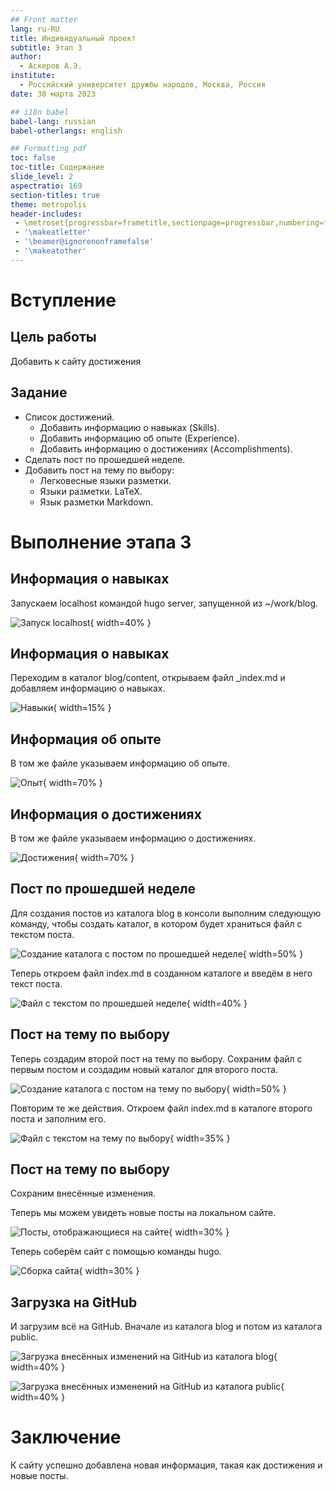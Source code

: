 ```yaml
---
## Front matter
lang: ru-RU
title: Индивидуальный проект
subtitle: Этап 3
author:
  - Аскеров А.Э.
institute:
  - Российский университет дружбы народов, Москва, Россия
date: 30 марта 2023

## i18n babel
babel-lang: russian
babel-otherlangs: english

## Formatting pdf
toc: false
toc-title: Содержание
slide_level: 2
aspectratio: 169
section-titles: true
theme: metropolis
header-includes:
 - \metroset{progressbar=frametitle,sectionpage=progressbar,numbering=fraction}
 - '\makeatletter'
 - '\beamer@ignorenonframefalse'
 - '\makeatother'
---
```



# Вступление

## Цель работы

Добавить к сайту достижения

## Задание

- Список достижений.
    - Добавить информацию о навыках (Skills).
    - Добавить информацию об опыте (Experience).
    - Добавить информацию о достижениях (Accomplishments).
- Сделать пост по прошедшей неделе.
- Добавить пост на тему по выбору:
    - Легковесные языки разметки.
    - Языки разметки. LaTeX.
    - Язык разметки Markdown.

# Выполнение этапа 3

## Информация о навыках

Запускаем localhost командой hugo server, запущенной из ~/work/blog.

![Запуск localhost](image/1.png){ width=40% }

## Информация о навыках

Переходим в каталог blog/content, открываем файл _index.md и добавляем информацию о навыках.

![Навыки](image/2.png){ width=15% }

## Информация об опыте

В том же файле указываем информацию об опыте.

![Опыт](image/3.png){ width=70% }

## Информация о достижениях

В том же файле указываем информацию о достижениях.

![Достижения](image/4.png){ width=70% }

## Пост по прошедшей неделе

Для создания постов из каталога blog в консоли выполним следующую команду, чтобы создать каталог, в котором будет храниться файл с текстом поста.

![Создание каталога с постом по прошедшей неделе](image/5.png){ width=50% }

Теперь откроем файл index.md в созданном каталоге и введём в него текст поста.

![Файл с текстом по прошедшей неделе](image/6.png){ width=40% }

## Пост на тему по выбору

Теперь создадим второй пост на тему по выбору. Сохраним файл с первым постом и создадим новый каталог для второго поста.

![Создание каталога с постом на тему по выбору](image/7.png){ width=50% }

Повторим те же действия. Откроем файл index.md в каталоге второго поста и заполним его.

![Файл с текстом на тему по выбору](image/8.png){ width=35% }

## Пост на тему по выбору

Сохраним внесённые изменения.

Теперь мы можем увидеть новые посты на локальном сайте.

![Посты, отображающиеся на сайте](image/9.png){ width=30% }

Теперь соберём сайт с помощью команды hugo.

![Сборка сайта](image/10.png){ width=30% }

## Загрузка на GitHub

И загрузим всё на GitHub. Вначале из каталога blog и потом из каталога public.

![Загрузка внесённых изменений на GitHub из каталога blog](image/11.png){ width=40% }

![Загрузка внесённых изменений на GitHub из каталога public](image/12.png){ width=40% }

# Заключение

К сайту успешно добавлена новая информация, такая как достижения и новые посты.

